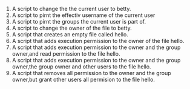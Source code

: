 1. A script to change the the current user to betty.
2. A script to pirnt the effectiv username of the current user
3. A script to pirnt the groups the current user is part of.
4. A script to change the owner of the file to betty.
5. A script that creates an empty file called hello.
6. A script that adds execution permission to the owner of the file hello.
7. A script that adds execution permission to the owner and the group owner,and read permission to the file hello.
8. A script that adds execution permission to the owner and the group owner,the group owner and other users to the file hello.
9. A script that removes all permission to the owner and the group owner,but grant other users all permision to the file hello.
